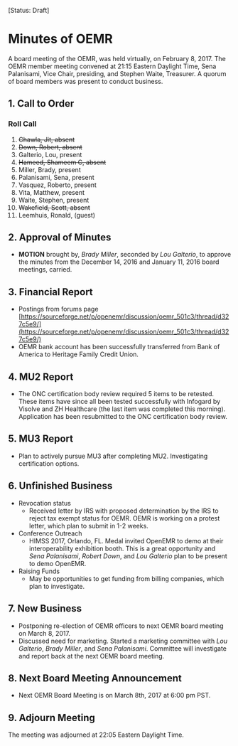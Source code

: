 [Status: Draft]

# Minutes of OEMR
A board meeting of the OEMR, was held virtually, on February 8, 2017. The OEMR member meeting convened at 21:15 Eastern Daylight Time, Sena Palanisami, Vice Chair, presiding, and Stephen Waite, Treasurer. A quorum of board members was present to conduct business.

## 1. Call to Order

### Roll Call

1. ~~Chawla, Jit, absent~~
2. ~~Down, Robert, absent~~
3. Galterio, Lou, present
4. ~~Hameed, Shameem C, absent~~
5. Miller, Brady, present
6. Palanisami, Sena, present
7. Vasquez, Roberto, present
8. Vita, Matthew, present
9. Waite, Stephen, present
10. ~~Wakefield, Scott, absent~~
11. Leemhuis, Ronald, (guest)

## 2. Approval of Minutes

- **MOTION** brought by, _Brady Miller_, seconded by _Lou Galterio_, to approve the minutes from the December 14, 2016 and January 11, 2016 board meetings, carried.

## 3. Financial Report

- Postings from forums page [https://sourceforge.net/p/openemr/discussion/oemr_501c3/thread/d327c5e9/](https://sourceforge.net/p/openemr/discussion/oemr_501c3/thread/d327c5e9/)
- OEMR bank account has been successfully transferred from Bank of America to Heritage Family Credit Union.

## 4. MU2 Report

- The ONC certification body review required 5 items to be retested. These items have since all been tested successfully with Infogard by Visolve and ZH Healthcare (the last item was completed this morning). Application has been resubmitted to the ONC certification body review.

## 5. MU3 Report

- Plan to actively pursue MU3 after completing MU2. Investigating certification options.

## 6. Unfinished Business

- Revocation status
  -  Received letter by IRS with proposed determination by the IRS to reject tax exempt status for OEMR. OEMR is working on a protest letter, which plan to submit in 1-2 weeks.
- Conference Outreach
  -  HIMSS 2017, Orlando, FL. Medal invited OpenEMR to demo at their interoperability exhibition booth. This is a great opportunity and _Sena Palanisami_, _Robert Down_, and _Lou Galterio_ plan to be present to demo OpenEMR.
- Raising Funds
  -  May be opportunities to get funding from billing companies, which plan to investigate.

## 7. New Business

- Postponing re-election of OEMR officers to next OEMR board meeting on March 8, 2017.
- Discussed need for marketing. Started a marketing committee with _Lou Galterio_, _Brady Miller_, and _Sena Palanisami_. Committee will investigate and report back at the next OEMR board meeting. 

## 8. Next Board Meeting Announcement

- Next OEMR Board Meeting is on March 8th, 2017 at 6:00 pm PST.

## 9. Adjourn Meeting
The meeting was adjourned at 22:05 Eastern Daylight Time.
